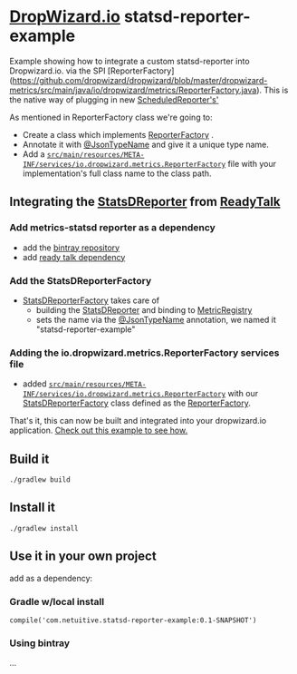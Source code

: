 # [DropWizard.io](http://www.dropwizard.io/) statsd-reporter-example
Example showing how to integrate a custom statsd-reporter into Dropwizard.io. via the SPI [ReporterFactory]
(https://github.com/dropwizard/dropwizard/blob/master/dropwizard-metrics/src/main/java/io/dropwizard/metrics/ReporterFactory.java).  This is the native way of plugging in new [ScheduledReporter's'](https://github.com/dropwizard/metrics/blob/v3.1.2/metrics-core/src/main/java/com/codahale/metrics/ScheduledReporter.java) 

As mentioned in ReporterFactory class we're going to:

* Create a class which implements [ReporterFactory](https://github.com/dropwizard/dropwizard/blob/master/dropwizard-metrics/src/main/java/io/dropwizard/metrics/ReporterFactory.java) .
* Annotate it with [@JsonTypeName](https://github.com/FasterXML/jackson-annotations/blob/master/src/main/java/com/fasterxml/jackson/annotation/JsonTypeName.java) and give it a unique type name.
* Add a [`src/main/resources/META-INF/services/io.dropwizard.metrics.ReporterFactory`](https://github.com/bspindler/statsd-reporter-example/blob/master/src/main/resources/META-INF/services/io.dropwizard.metrics.ReporterFactory) file with your implementation's full class name to the class path.

## Integrating the [StatsDReporter](https://github.com/ReadyTalk/metrics-statsd/blob/master/metrics3-statsd/src/main/java/com/readytalk/metrics/StatsDReporter.java) from [ReadyTalk](https://github.com/ReadyTalk/metrics-statsd) 

### Add metrics-statsd reporter as a dependency
* add the [bintray repository](https://github.com/bspindler/statsd-reporter-example/blob/master/build.gradle#L17) 
* add [ready talk dependency ](https://github.com/bspindler/statsd-reporter-example/blob/master/build.gradle#L27)

### Add the StatsDReporterFactory
* [StatsDReporterFactory](https://github.com/bspindler/statsd-reporter-example/blob/master/src/main/java/com/netuitive/io/dropwizard/StatsDReporterFactory.java) takes care of 
    * building the [StatsDReporter](https://github.com/ReadyTalk/metrics-statsd/blob/master/metrics3-statsd/src/main/java/com/readytalk/metrics/StatsDReporter.java) and binding to [MetricRegistry](https://github.com/dropwizard/metrics/blob/3.1-maintenance/metrics-core/src/main/java/com/codahale/metrics/MetricRegistry.java)
    * sets the name via the [@JsonTypeName](https://github.com/FasterXML/jackson-annotations/blob/master/src/main/java/com/fasterxml/jackson/annotation/JsonTypeName.java)  annotation, we named it "statsd-reporter-example"


### Adding the io.dropwizard.metrics.ReporterFactory services file
* added [`src/main/resources/META-INF/services/io.dropwizard.metrics.ReporterFactory`](https://github.com/bspindler/statsd-reporter-example/blob/master/src/main/resources/META-INF/services/io.dropwizard.metrics.ReporterFactory) with our [StatsDReporterFactory](https://github.com/bspindler/statsd-reporter-example/blob/master/src/main/java/com/netuitive/io/dropwizard/StatsDReporterFactory.java) class defined as the [ReporterFactory](https://github.com/dropwizard/dropwizard/blob/master/dropwizard-metrics/src/main/java/io/dropwizard/metrics/ReporterFactory.java).

That's it, this can now be built and integrated into your dropwizard.io application. 
[Check out this example to see how.](http://github.com/example-for-integratinthisthing)

## Build it 
`./gradlew build`

## Install it
`./gradlew install`

## Use it in your own project
add as a dependency: 
### Gradle w/local install 
`compile('com.netuitive.statsd-reporter-example:0.1-SNAPSHOT')`

### Using bintray 
...